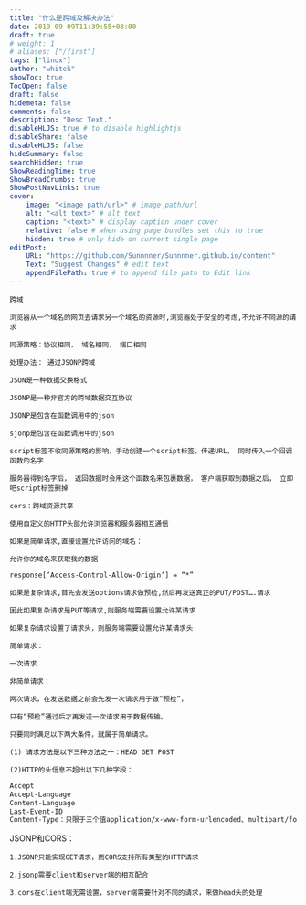 ```yaml
---
title: "什么是跨域及解决办法"
date: 2019-09-09T11:39:55+08:00
draft: true
# weight: 1
# aliases: ["/first"]
tags: ["linux"]
author: "whitek"
showToc: true
TocOpen: false
draft: false
hidemeta: false
comments: false
description: "Desc Text."
disableHLJS: true # to disable highlightjs
disableShare: false
disableHLJS: false
hideSummary: false
searchHidden: true
ShowReadingTime: true
ShowBreadCrumbs: true
ShowPostNavLinks: true
cover:
    image: "<image path/url>" # image path/url
    alt: "<alt text>" # alt text
    caption: "<text>" # display caption under cover
    relative: false # when using page bundles set this to true
    hidden: true # only hide on current single page
editPost:
    URL: "https://github.com/Sunnnner/Sunnnner.github.io/content"
    Text: "Suggest Changes" # edit text
    appendFilePath: true # to append file path to Edit link
---
```


    跨域

    浏览器从一个域名的网页去请求另一个域名的资源时,浏览器处于安全的考虑,不允许不同源的请求

    同源策略：协议相同， 域名相同， 端口相同

    处理办法： 通过JSONP跨域

    JSON是一种数据交换格式

    JSONP是一种非官方的跨域数据交互协议

    JSONP是包含在函数调用中的json

    sjonp是包含在函数调用中的json

    script标签不收同源策略的影响，手动创建一个script标签，传递URL， 同时传入一个回调函数的名字

    服务器得到名字后， 返回数据时会用这个函数名来包裹数据， 客户端获取到数据之后， 立即吧script标签删掉

    cors：跨域资源共享

    使用自定义的HTTP头部允许浏览器和服务器相互通信

    如果是简单请求,直接设置允许访问的域名：

    允许你的域名来获取我的数据

    response[‘Access-Control-Allow-Origin‘] = “*”

    如果是复杂请求,首先会发送options请求做预检,然后再发送真正的PUT/POST….请求

    因此如果复杂请求是PUT等请求,则服务端需要设置允许某请求

    如果复杂请求设置了请求头，则服务端需要设置允许某请求头

    简单请求：

    一次请求

    非简单请求：

    两次请求，在发送数据之前会先发一次请求用于做“预检”，

    只有“预检”通过后才再发送一次请求用于数据传输。

    只要同时满足以下两大条件，就属于简单请求。

    (1) 请求方法是以下三种方法之一：HEAD GET POST

    (2)HTTP的头信息不超出以下几种字段：

```html
Accept
Accept-Language
Content-Language
Last-Event-ID
Content-Type：只限于三个值application/x-www-form-urlencoded、multipart/form-data、 text/plain 
```

JSONP和CORS：

    1.JSONP只能实现GET请求，而CORS支持所有类型的HTTP请求

    2.jsonp需要client和server端的相互配合

    3.cors在client端无需设置，server端需要针对不同的请求，来做head头的处理